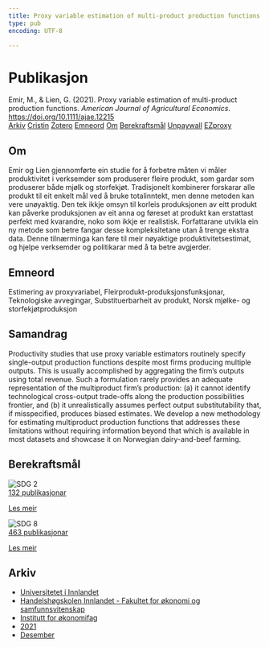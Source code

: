 ```yaml
---
title: Proxy variable estimation of multi-product production functions
type: pub
encoding: UTF-8

---
```

<h1>Publikasjon</h1>
<article id="csl-bib-container-EBAY7NQ3" class="csl-bib-container">
  <div class="csl-bib-body"> <div class="csl-entry">Emir, M., &#38; Lien, G. (2021). Proxy variable estimation of multi-product production functions. <i>American Journal of Agricultural Economics</i>. <a href="https://doi.org/10.1111/ajae.12215">https://doi.org/10.1111/ajae.12215</a></div> </div>
  <div class="csl-bib-buttons">
    <a href="#taxonomy-article-EBAY7NQ3" alt="archive" class="csl-bib-button">Arkiv</a>
    <a href="https://app.cristin.no/results/show.jsf?id=1971366" alt="Cristin" class="csl-bib-button">Cristin</a>
    <a href="http://zotero.org/groups/5881554/items/EBAY7NQ3" alt="Zotero" class="csl-bib-button">Zotero</a>
    <a href="#keywords-article-EBAY7NQ3" alt="keywords" class="csl-bib-button">Emneord</a>
    <a href="#about-article-EBAY7NQ3" alt="about_pub" class="csl-bib-button">Om</a>
    <a href="#sdg-article-EBAY7NQ3" alt="sdg" class="csl-bib-button">Berekraftsmål</a>
    <a href="https://doi.org/10.1111/ajae.12215" alt="Unpaywall" class="csl-bib-button">Unpaywall</a>
    <a href="https://doi.org/10.1111/ajae.12215" alt="EZproxy" class="csl-bib-button">EZproxy</a>
  </div>
  <div id="csl-bib-meta-container-EBAY7NQ3"></div>
</article>
<div id="csl-bib-meta-EBAY7NQ3" class="csl-bib-meta">
  <article id="about-article-EBAY7NQ3" class="about_pub-article">
    <h1>Om</h1>
    Emir og Lien gjennomførte ein studie for å forbetre måten vi måler produktivitet i verksemder som produserer fleire produkt, som gardar som produserer både mjølk og storfekjøt. Tradisjonelt kombinerer forskarar alle produkt til eit enkelt mål ved å bruke totalinntekt, men denne metoden kan vere unøyaktig. Den tek ikkje omsyn til korleis produksjonen av eitt produkt kan påverke produksjonen av eit anna og føreset at produkt kan erstattast perfekt med kvarandre, noko som ikkje er realistisk. Forfattarane utvikla ein ny metode som betre fangar desse kompleksitetane utan å trenge ekstra data. Denne tilnærminga kan føre til meir nøyaktige produktivitetsestimat, og hjelpe verksemder og politikarar med å ta betre avgjerder.
  </article>
  <article id="keywords-article-EBAY7NQ3" class="keywords-article">
    <h1>Emneord</h1>
    Estimering av proxyvariabel, Fleirprodukt-produksjonsfunksjonar, Teknologiske avvegingar, Substituerbarheit av produkt, Norsk mjølke- og storfekjøtproduksjon
  </article>
  <article id="abstract-article-EBAY7NQ3" class="abstract-article">
    <h1>Samandrag</h1>
    Productivity studies that use proxy variable estimators routinely specify single-output production functions despite most firms producing multiple outputs. This is usually accomplished by aggregating the firm’s outputs using total revenue. Such a formulation rarely provides an adequate representation of the multiproduct firm’s production: (a) it cannot identify technological cross-output trade-offs along 
the production possibilities frontier, and (b) it unrealistically assumes perfect output substitutability 
that, if misspecified, produces biased estimates. We develop a new methodology for estimating multiproduct production functions that addresses these limitations without requiring information beyond that which is available in most datasets and showcase it on Norwegian dairy-and-beef farming.
  </article>
  <article id="sdg-article-EBAY7NQ3" class="sdg-article">
    <h1>Berekraftsmål</h1>
    <div class="sdg-container"><div id="sdg2" class="sdg">
        <img src="{{< params subfolder >}}images/sdg/sdg02_nn.png" class="image" alt="SDG 2">
        <div class="sdg-overlay">
          <a href="{{< params subfolder >}}nn/archive/?sdg=2#archive" class="sdg-publication-count"><span>132</span> publikasjonar</a>
          <p><a href="https://fn.no/om-fn/fns-baerekraftsmaal/utrydde-sult?lang=nno-NO" class="sdg-read-more">Les meir</a></p>
        </div>
      </div> <div id="sdg8" class="sdg">
        <img src="{{< params subfolder >}}images/sdg/sdg08_nn.png" class="image" alt="SDG 8">
        <div class="sdg-overlay">
          <a href="{{< params subfolder >}}nn/archive/?sdg=8#archive" class="sdg-publication-count"><span>463</span> publikasjonar</a>
          <p><a href="https://fn.no/om-fn/fns-baerekraftsmaal/anstendig-arbeid-og-oekonomisk-vekst?lang=nno-NO" class="sdg-read-more">Les meir</a></p>
        </div>
      </div></div>
  </article>
  <article id="taxonomy-article-EBAY7NQ3" class="taxonomy-article">
    <h1>Arkiv</h1>
    <ul>
      <li><a href="{{< params subfolder >}}nn/archive/?key=3DCRN523">Universitetet i Innlandet</a></li>
      <li><a href="{{< params subfolder >}}nn/archive/?key=DU8Q9LN9">Handelshøgskolen Innlandet - Fakultet for økonomi og samfunnsvitenskap</a></li>
      <li><a href="{{< params subfolder >}}nn/archive/?key=3IQA89I8">Institutt for økonomifag</a></li>
      <li><a href="{{< params subfolder >}}nn/archive/?key=39DV3H9E">2021</a></li>
      <li><a href="{{< params subfolder >}}nn/archive/?key=ZCILB8E7">Desember</a></li>
    </ul>
  </article>
</div>
